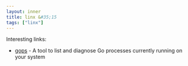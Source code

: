 ```yaml
---
layout: inner
title: linx &#35;15
tags: ["linx"]
---
```

Interesting links: 

* [gops](https://github.com/google/gops) - A tool to list and diagnose Go processes currently running on your system